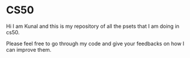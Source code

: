 # CS50

Hi I am Kunal and this is my repository of all the psets that I am doing in cs50.

Please feel free to go through my code and give your feedbacks on how I can improve them.
